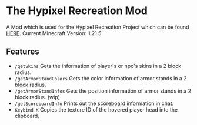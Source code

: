 # The Hypixel Recreation Mod

A Mod which is used for the Hypixel Recreation Project which can be found [HERE](https://github.com/Swofty-Developments/HypixelSkyBlock).
Current Minecraft Version: 1.21.5

## Features
- `/getSkins` Gets the information of player's or npc's skins in a 2 block radius.
- `/getArmorStandColors` Gets the color information of armor stands in a 2 block radius.
- `/getArmorStandInfos` Gets the position information of armor stands in a 2 block radius. (wip)
- `/getScoreboardInfo` Prints out the scoreboard information in chat.
- `Keybind K` Copies the texture ID of the hovered player head into the clipboard.